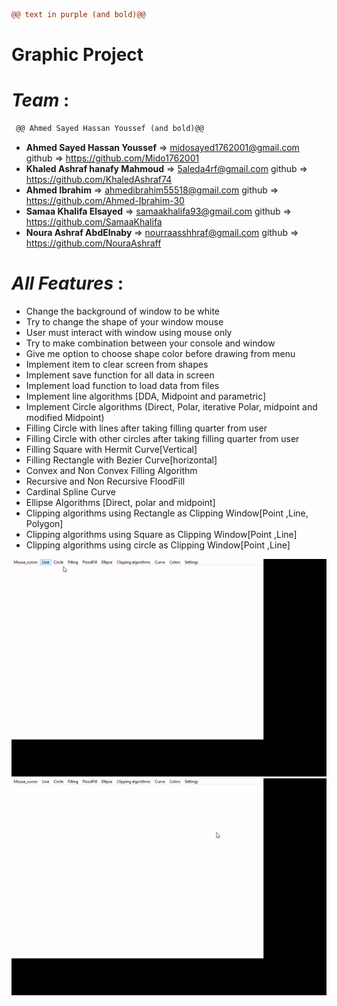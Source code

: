 ```diff
@@ text in purple (and bold)@@
```

# Graphic Project
# *Team* :<br>
```diff 
 @@ Ahmed Sayed Hassan Youssef (and bold)@@ 
```
-  **Ahmed Sayed Hassan Youssef** => midosayed1762001@gmail.com   <tr> github => https://github.com/Mido1762001 <br>
-  **Khaled Ashraf hanafy Mahmoud** =>  5aleda4rf@gmail.com        github => https://github.com/KhaledAshraf74 <br> 
-  **Ahmed Ibrahim**  => ahmedibrahim55518@gmail.com    github => https://github.com/Ahmed-Ibrahim-30 <br> 
-  **Samaa Khalifa Elsayed** =>  samaakhalifa93@gmail.com      github => https://github.com/SamaaKhalifa <br> 
-  **Noura Ashraf AbdElnaby** => nourraasshhraf@gmail.com      github =>  https://github.com/NouraAshraff<br> 

# *All Features* : 
- Change the background of window to be white
- Try to change the shape of your window mouse
- User must interact with window using mouse only 
- Try to make combination between your console and window 
- Give me option to choose shape color before drawing from menu
- Implement item to clear screen from shapes
- Implement save function for all data in screen 
- Implement load function to load data from files
- Implement line algorithms [DDA, Midpoint and parametric]
- Implement Circle algorithms (Direct, Polar, iterative Polar, midpoint and 
modified Midpoint)
- Filling Circle with lines after taking filling quarter from user
- Filling Circle with other circles after taking filling quarter from user
- Filling Square with Hermit Curve[Vertical]
- Filling Rectangle with Bezier Curve[horizontal]
- Convex and Non Convex Filling Algorithm 
- Recursive and Non Recursive FloodFill
- Cardinal Spline Curve
- Ellipse Algorithms [Direct, polar and midpoint]
- Clipping algorithms using Rectangle as Clipping Window[Point ,Line, Polygon] 
- Clipping algorithms using Square as Clipping Window[Point ,Line]
- Clipping algorithms using circle as Clipping Window[Point ,Line]

![This is an image](https://github.com/Ahmed-Ibrahim-30/Graphics-Project/blob/master/screee1.gif?raw=true)
![This is an image](https://github.com/Ahmed-Ibrahim-30/Graphics-Project/blob/master/screen2.gif?raw=true)

